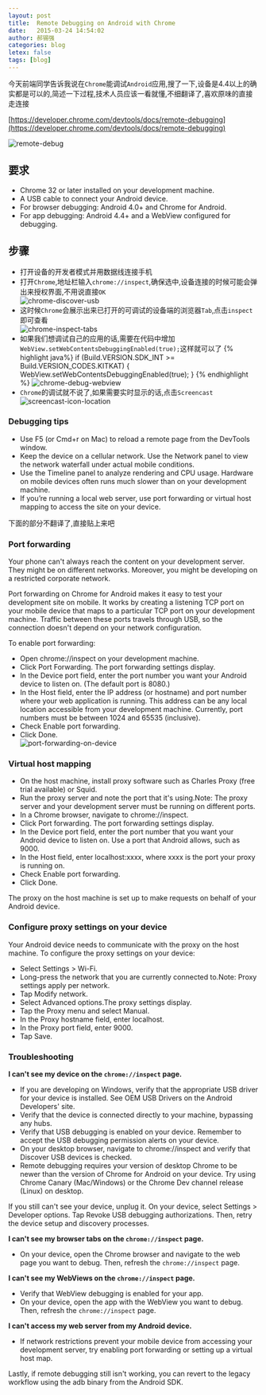 ```yaml
---
layout: post
title:  Remote Debugging on Android with Chrome
date:   2015-03-24 14:54:02
author: 郝锡强
categories: blog
letex: false
tags: [blog]
---
```

今天前端同学告诉我说在`Chrome`能调试`Android`应用,搜了一下,设备是4.4以上的确实都是可以的,简述一下过程,技术人员应该一看就懂,不细翻译了,喜欢原味的直接走连接

[https://developer.chrome.com/devtools/docs/remote-debugging](https://developer.chrome.com/devtools/docs/remote-debugging)

![remote-debug](../source/images/blog/remote-debug-banner.png)
<!-- more -->
## 要求

* Chrome 32 or later installed on your development machine.
* A USB cable to connect your Android device.
* For browser debugging: Android 4.0+ and Chrome for Android.
* For app debugging: Android 4.4+ and a WebView configured for debugging.

## 步骤

* 打开设备的开发者模式并用数据线连接手机
* 打开`Chrome`,地址栏输入`chrome://inspect`,确保选中,设备连接的时候可能会弹出来授权界面,不用说直接`OK`
<br />![chrome-discover-usb](../source/images/blog/chrome-discover-usb.png)
* 这时候`Chrome`会展示出来已打开的可调试的设备端的浏览器`Tab`,点击`inspect`即可查看
<br />![chrome-inspect-tabs](../source/images/blog/chrome-inspect-tabs.png)
* 如果我们想调试自己的应用的话,需要在代码中增加`WebView.setWebContentsDebuggingEnabled(true);`这样就可以了
{% highlight java%}
if (Build.VERSION.SDK_INT >= Build.VERSION_CODES.KITKAT) {
    WebView.setWebContentsDebuggingEnabled(true);
}
{% endhighlight %}
![chrome-debug-webview](../source/images/blog/chrome-debug-webview.png)
* `Chrome`的调试就不说了,如果需要实时显示的话,点击`Screencast`
<br />![screencast-icon-location](../source/images/blog/screencast-icon-location.png)

### Debugging tips

* Use F5 (or Cmd+r on Mac) to reload a remote page from the DevTools window.
* Keep the device on a cellular network. Use the Network panel to view the network waterfall under actual mobile conditions.
* Use the Timeline panel to analyze rendering and CPU usage. Hardware on mobile devices often runs much slower than on your development machine.
* If you’re running a local web server, use port forwarding or virtual host mapping to access the site on your device.
      


下面的部分不翻译了,直接贴上来吧
### Port forwarding

Your phone can't always reach the content on your development server. They might be on different networks. Moreover, you might be developing on a restricted corporate network.

Port forwarding on Chrome for Android makes it easy to test your development site on mobile. It works by creating a listening TCP port on your mobile device that maps to a particular TCP port on your development machine. Traffic between these ports travels through USB, so the connection doesn't depend on your network configuration.

To enable port forwarding:

* Open chrome://inspect on your development machine.
* Click Port Forwarding. The port forwarding settings display.
* In the Device port field, enter the port number you want your Android device to listen on. 
(The default port is 8080.)
* In the Host field, enter the IP address (or hostname) and port number where your web application is running. 
This address can be any local location accessible from your development machine. Currently, port numbers must be between 1024 and 65535 (inclusive).
* Check Enable port forwarding.
* Click Done.
<br />![port-forwarding-on-device](../source/images/blog/port-forwarding-on-device.png)

### Virtual host mapping

* On the host machine, install proxy software such as Charles Proxy (free trial available) or Squid.
* Run the proxy server and note the port that it's using.Note: The proxy server and your development server must be running on different ports.
* In a Chrome browser, navigate to chrome://inspect.
* Click Port forwarding. The port forwarding settings display.
* In the Device port field, enter the port number that you want your Android device to listen on. Use a port that Android allows, such as 9000.
* In the Host field, enter localhost:xxxx, where xxxx is the port your proxy is running on.
* Check Enable port forwarding.
* Click Done.

The proxy on the host machine is set up to make requests on behalf of your Android device.

### Configure proxy settings on your device

Your Android device needs to communicate with the proxy on the host machine.
To configure the proxy settings on your device:

* Select Settings > Wi-Fi.
* Long-press the network that you are currently connected to.Note: Proxy settings apply per network.
* Tap Modify network.
* Select Advanced options.The proxy settings display.
* Tap the Proxy menu and select Manual.
* In the Proxy hostname field, enter localhost.
* In the Proxy port field, enter 9000.
* Tap Save.

### Troubleshooting

**I can't see my device on the `chrome://inspect` page.**

* If you are developing on Windows, verify that the appropriate USB driver for your device is installed. See OEM USB Drivers on the Android Developers' site.
* Verify that the device is connected directly to your machine, bypassing any hubs.
* Verify that USB debugging is enabled on your device. Remember to accept the USB debugging permission alerts on your device.
* On your desktop browser, navigate to chrome://inspect and verify that Discover USB devices is checked.
* Remote debugging requires your version of desktop Chrome to be newer than the version of Chrome for Android on your device. Try using Chrome Canary (Mac/Windows) or the Chrome Dev channel release (Linux) on desktop.

If you still can't see your device, unplug it. On your device, select Settings > Developer options. Tap Revoke USB debugging authorizations. Then, retry the device setup and discovery processes.

**I can't see my browser tabs on the `chrome://inspect` page.**

* On your device, open the Chrome browser and navigate to the web page you want to debug. Then, refresh the `chrome://inspect` page.

**I can't see my WebViews on the `chrome://inspect` page.**

* Verify that WebView debugging is enabled for your app.
* On your device, open the app with the WebView you want to debug. Then, refresh the `chrome://inspect` page.

**I can't access my web server from my Android device.**

* If network restrictions prevent your mobile device from accessing your development server, try enabling port forwarding or setting up a virtual host map.

Lastly, if remote debugging still isn't working, you can revert to the legacy workflow using the adb binary from the Android SDK.